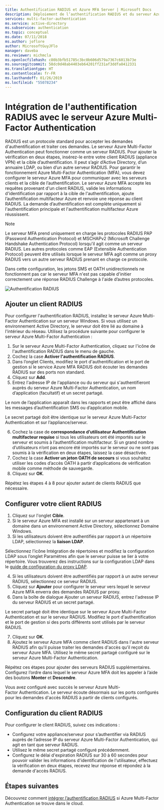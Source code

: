```yaml
---
title: Authentification RADIUS et Azure MFA Server | Microsoft Docs
description: Déploiement de l’authentification RADIUS et du serveur Azure Multi-Factor Authentication.
services: multi-factor-authentication
ms.service: active-directory
ms.subservice: authentication
ms.topic: conceptual
ms.date: 07/11/2018
ms.author: joflore
author: MicrosoftGuyJFlo
manager: daveba
ms.reviewer: michmcla
ms.openlocfilehash: c80b3bfb51785c3bc0b606d579a7367c6013b73e
ms.sourcegitcommit: 58dc0d48ab4403eb64201ff231af3ddfa8412331
ms.translationtype: HT
ms.contentlocale: fr-FR
ms.lasthandoff: 01/26/2019
ms.locfileid: "55078234"
---
```

# <a name="integrate-radius-authentication-with-azure-multi-factor-authentication-server"></a>Intégration de l'authentification RADIUS avec le serveur Azure Multi-Factor Authentication

RADIUS est un protocole standard pour accepter les demandes d'authentification et traiter ces demandes. Le serveur Azure Multi-Factor Authentication peut fonctionner comme un serveur RADIUS. Pour ajouter la vérification en deux étapes, insérez-le entre votre client RADIUS (appliance VPN) et la cible d’authentification. Il peut s’agir d’Active Directory, d’un annuaire LDAP, ou bien d’un autre serveur RADIUS. Pour garantir le fonctionnement Azure Multi-Factor Authentication (MFA), vous devez configurer le serveur Azure MFA pour communiquer avec les serveurs clients et la cible de l’authentification. Le serveur Azure MFA accepte les requêtes provenant d'un client RADIUS, valide les informations d'identification par rapport à la cible de l'authentification, ajoute l’authentification multifacteur Azure et renvoie une réponse au client RADIUS. La demande d’authentification est complète uniquement si l'authentification principale et l'authentification multifacteur Azure réussissent.

> [!NOTE]
> Le serveur MFA prend uniquement en charge les protocoles RADIUS PAP (Password Authentication Protocol) et MSCHAPv2 (Microsoft Challenge Handshake Authentication Protocol) lorsqu'il agit comme un serveur RADIUS.  Les autres protocoles comme EAP (Extensible Authentication Protocol) peuvent être utilisés lorsque le serveur MFA agit comme un proxy RADIUS vers un autre serveur RADIUS prenant en charge ce protocole.
>
> Dans cette configuration, les jetons SMS et OATH unidirectionnels ne fonctionnent pas car le serveur MFA n'est pas capable d'initier correctement une réponse RADIUS Challenge à l'aide d’autres protocoles.

![Authentification RADIUS](./media/howto-mfaserver-dir-radius/radius.png)

## <a name="add-a-radius-client"></a>Ajouter un client RADIUS
Pour configurer l'authentification RADIUS, installez le serveur Azure Multi-Factor Authentication sur un serveur Windows. Si vous utilisez un environnement Active Directory, le serveur doit être lié au domaine à l'intérieur du réseau. Utilisez la procédure suivante pour configurer le serveur Azure Multi-Factor Authentication :

1. Sur le serveur Azure Multi-Factor Authentication, cliquez sur l'icône de l'authentification RADIUS dans le menu de gauche.
2. Cochez la case **Activer l'authentification RADIUS**.
3. Dans l’onglet Clients, modifiez le port d'authentification et le port de gestion si le service Azure MFA RADIUS doit écouter les demandes RADIUS sur des ports non standard.
4. Cliquez sur **Add**.
5. Entrez l'adresse IP de l'appliance ou du serveur qui s'authentifieront auprès du serveur Azure Multi-Factor Authentication, un nom d’application (facultatif) et un secret partagé.

  Le nom de l’application apparaît dans les rapports et peut être affiché dans les messages d’authentification SMS ou d’application mobile.

  Le secret partagé doit être identique sur le serveur Azure Multi-Factor Authentication et sur l’appliance/serveur.

6. Cochez la case de **correspondance d’utilisateur Authentification multifacteur requise** si tous les utilisateurs ont été importés sur le serveur et soumis à l’authentification multifacteur. Si un grand nombre d’utilisateurs n’ont pas encore été importés sur le serveur ou ne sont pas soumis à la vérification en deux étapes, laissez la case désactivée.
7. Cochez la case **Activer un jeton OATH de secours** si vous souhaitez utiliser les codes d’accès OATH à partir d’applications de vérification mobile comme méthode de sauvegarde.
8. Cliquez sur **OK**.

Répétez les étapes 4 à 8 pour ajouter autant de clients RADIUS que nécessaire.

## <a name="configure-your-radius-client"></a>Configurer votre client RADIUS

1. Cliquez sur l'onglet **Cible**.
2. Si le serveur Azure MFA est installé sur un serveur appartenant à un domaine dans un environnement Active Directory, sélectionnez Domaine Windows.
3. Si les utilisateurs doivent être authentifiés par rapport à un répertoire LDAP, sélectionnez la **liaison LDAP**.

  Sélectionnez l’icône Intégration de répertoires et modifiez la configuration LDAP sous l’onglet Paramètres afin que le serveur puisse se lier à votre répertoire. Vous trouverez des instructions sur la configuration LDAP dans le [guide de configuration du proxy LDAP](howto-mfaserver-dir-ldap.md).

4. Si les utilisateurs doivent être authentifiés par rapport à un autre serveur RADIUS, sélectionnez ce serveur RADIUS.
5. Cliquez sur **Ajouter** pour configurer le serveur vers lequel le serveur Azure MFA enverra des demandes RADIUS par proxy.
6. Dans la boîte de dialogue Ajouter un serveur RADIUS, entrez l'adresse IP du serveur RADIUS et un secret partagé.

  Le secret partagé doit être identique sur le serveur Azure Multi-Factor Authentication et sur le serveur RADIUS. Modifiez le port d'authentification et le port de gestion si des ports différents sont utilisés par le serveur RADIUS.

7. Cliquez sur **OK**.
8. Ajoutez le serveur Azure MFA comme client RADIUS dans l'autre serveur RADIUS afin qu'il puisse traiter les demandes d'accès qu’il reçoit du serveur Azure MFA. Utilisez le même secret partagé configuré sur le serveur Azure Multi-Factor Authentication.

Répétez ces étapes pour ajouter des serveurs RADIUS supplémentaires. Configurez l’ordre dans lequel le serveur Azure MFA doit les appeler à l’aide des boutons **Monter** et **Descendre**.

Vous avez configuré avec succès le serveur Azure Multi-Factor Authentication. Le serveur écoute désormais sur les ports configurés pour les demandes d'accès RADIUS à partir de clients configurés.   

## <a name="radius-client-configuration"></a>Configuration du client RADIUS
Pour configurer le client RADIUS, suivez ces indications :

* Configurez votre appliance/serveur pour s’authentifier via RADIUS auprès de l’adresse IP du serveur Azure Multi-Factor Authentication, qui agit en tant que serveur RADIUS.
* Utilisez le même secret partagé configuré précédemment.
* Configurez le délai d'expiration RADIUS sur 30 à 60 secondes pour pouvoir valider les informations d'identification de l'utilisateur, effectuez la vérification en deux étapes, recevez leur réponse et répondez à la demande d'accès RADIUS.

## <a name="next-steps"></a>Étapes suivantes

Découvrez comment [intégrer l’authentification RADIUS](howto-mfa-nps-extension.md) si Azure Multi-Factor Authentication se trouve dans le cloud. 
